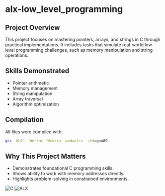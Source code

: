 # alx-low_level_programming

## Project Overview
This project focuses on mastering pointers, arrays, and strings in C through practical implementations. It includes tasks that simulate real-world low-level programming challenges, such as memory manipulation and string operations.

## Skills Demonstrated
- Pointer arithmetic
- Memory management
- String manipulation
- Array traversal
- Algorithm optimization

## Compilation
All files were compiled with:
```bash
gcc -Wall -Werror -Wextra -pedantic -std=gnu89
```

## Why This Project Matters
- Demonstrates foundational C programming skills.
- Shows ability to work with memory addresses directly.
- Highlights problem-solving in constrained environments.

![C](https://img.shields.io/badge/C-100%25-blue)
![ALX](https://img.shields.io/badge/ALX-Africa-00f)

